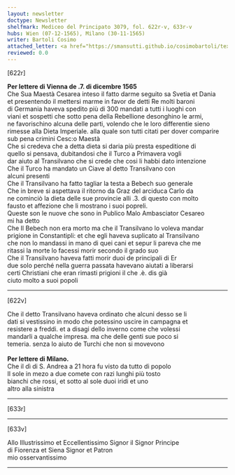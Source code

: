 ```yaml
---
layout: newsletter
doctype: Newsletter
shelfmark: Mediceo del Principato 3079, fol. 622r-v, 633r-v
hubs: Wien (07-12-1565), Milano (30-11-1565)
writer: Bartoli Cosimo
attached_letter: <a href="https://smansutti.github.io/cosimobartoli/texts/TBD/">TBD</a>
reviewed: 0.0
---
```


[622r]  
  
  
<strong>Per lettere di Vienna de .7. di dicembre 1565</strong>  
Che Sua Maestà Cesarea inteso il fatto darme seguito sa Svetia et Dania  
et presentendo il mettersi marme in favor de detti Re molti baroni  
di Germania haveva spedito più di 300 mandati a tutti i luoghi con  
viani et sospetti che sotto pena della Rebellione desonghino le armi,  
ne favorischino alcuna delle parti, volendo che le loro differentie sieno  
rimesse alla Dieta Imperiale. alla quale son tutti citati per dover comparire  
sub pena crimini Cesc:o Maestà  
Che si credeva che a detta dieta si daria più presta espeditione di  
quello si pensava, dubitandosi che il Turco a Primavera vogli  
dar aiuto al Transilvano che si crede che cosi li habbi dato intenzione  
Che il Turco ha mandato un Ciave al detto Transilvano con  
alcuni presenti  
Che il Transilvano ha fatto tagliar la testa a Bebech suo generale  
Che in breve si aspettava il ritorno da Graz del arciduca Carlo da  
ne cominciò la dieta delle sue provincie alli .3. di questo con molto  
fausto et affezione che li mostrano i suoi popreli.  
Queste son le nuove che sono in Publico Malo Ambasciator Cesareo  
mi ha detto  
Che Il Bebech non era morto ma che il Transilvano lo voleva mandar  
prigione in Constantipli: et che egli haveva suplicato al Transilvano  
che non lo mandassi in mano di quei cani et sepur li pareva che me  
ritassi la morte lo facessi morir secondo il grado suo  
Che il Transilvano haveva fatti morir duoi de principali di Er  
due solo perché nella guerra passata havevano aiutati a liberarsi  
certi Christiani che eran rimasti prigioni il che .è. dis già  
ciuto molto a suoi popoli  
  
---  

[622v]  
  
  
Che il detto Transilvano haveva ordinato che alcuni desso se li  
dati si vestissino in modo che potessino uscire in campagna et  
resistere a freddi. et a disagi dello inverno come che volessi  
mandarli a qualche impresa. ma che delle genti sue poco si  
temeria. senza lo aiuto de Turchi che non si movevono  
<br/><strong>Per lettere di Milano.</strong>  
Che il dì di S. Andrea a 21 hora fu visto da tutto di popolo  
Il sole in mezo a due comete con razi lunghi più tosto  
bianchi che rossi, et sotto al sole duoi iridi et uno  
altro alla sinistra  
  
---  

[633r]  
  
  
  
---  

[633v]  
  
  
Allo Illustrissimo et Eccellentissimo Signor il Signor Principe  
di Fiorenza et Siena Signor et Patron  
mio osservantissimo  
  
---  

